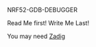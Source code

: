 NRF52-GDB-DEBUGGER

Read Me first!
Write Me Last!

You may need [Zadig](https://github.com/pbatard/libwdi/releases/download/b730/zadig-2.5.exe)
